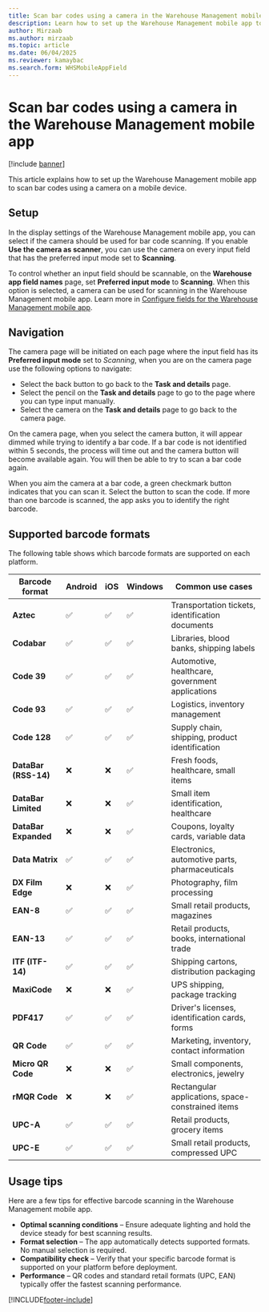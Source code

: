 ```yaml
---
title: Scan bar codes using a camera in the Warehouse Management mobile app
description: Learn how to set up the Warehouse Management mobile app to scan bar codes using a camera on a mobile device, including an outline on supported bar code formats. 
author: Mirzaab
ms.author: mirzaab
ms.topic: article
ms.date: 06/04/2025
ms.reviewer: kamaybac
ms.search.form: WHSMobileAppField
---
```


# Scan bar codes using a camera in the Warehouse Management mobile app

[!include [banner](../includes/banner.md)]

This article explains how to set up the Warehouse Management mobile app to scan bar codes using a camera on a mobile device.

## Setup

In the display settings of the Warehouse Management mobile app, you can select if the camera should be used for bar code scanning. If you enable **Use the camera as scanner**, you can use the camera on every input field that has the preferred input mode set to **Scanning**.

To control whether an input field should be scannable, on the **Warehouse app field names** page, set **Preferred input mode** to **Scanning**. When this option is selected, a camera can be used for scanning in the Warehouse Management mobile app. Learn more in [Configure fields for the Warehouse Management mobile app](configure-app-field-names-priorities-warehouse.md).

## Navigation

The camera page will be initiated on each page where the input field has its **Preferred input mode** set to *Scanning*, when you are on the camera page use the following options to navigate:

- Select the back button to go back to the **Task and details** page.
- Select the pencil on the **Task and details** page to go to the page where you can type input manually.
- Select the camera on the **Task and details** page to go back to the camera page.

On the camera page, when you select the camera button, it will appear dimmed while trying to identify a bar code. If a bar code is not identified within 5 seconds, the process will time out and the camera button will become available again. You will then be able to try to scan a bar code again.

When you aim the camera at a bar code, a green checkmark button indicates that you can scan it. Select the button to scan the code. If more than one barcode is scanned, the app asks you to identify the right barcode.

## Supported barcode formats

The following table shows which barcode formats are supported on each platform.

| Barcode format | Android | iOS | Windows | Common use cases |
|----------------|---------|-----|---------|------------------|
| **Aztec** | ✅ | ✅ | ✅ | Transportation tickets, identification documents |
| **Codabar** | ✅ | ✅ | ✅ | Libraries, blood banks, shipping labels |
| **Code 39** | ✅ | ✅ | ✅ | Automotive, healthcare, government applications |
| **Code 93** | ✅ | ✅ | ✅ | Logistics, inventory management |
| **Code 128** | ✅ | ✅ | ✅ | Supply chain, shipping, product identification |
| **DataBar (RSS-14)** | ❌ | ❌ | ✅ | Fresh foods, healthcare, small items |
| **DataBar Limited** | ❌ | ❌ | ✅ | Small item identification, healthcare |
| **DataBar Expanded** | ❌ | ❌ | ✅ | Coupons, loyalty cards, variable data |
| **Data Matrix** | ✅ | ✅ | ✅ | Electronics, automotive parts, pharmaceuticals |
| **DX Film Edge** | ❌ | ❌ | ✅ | Photography, film processing |
| **EAN-8** | ✅ | ✅ | ✅ | Small retail products, magazines |
| **EAN-13** | ✅ | ✅ | ✅ | Retail products, books, international trade |
| **ITF (ITF-14)** | ✅ | ✅ | ✅ | Shipping cartons, distribution packaging |
| **MaxiCode** | ❌ | ❌ | ✅ | UPS shipping, package tracking |
| **PDF417** | ✅ | ✅ | ✅ | Driver's licenses, identification cards, forms |
| **QR Code** | ✅ | ✅ | ✅ | Marketing, inventory, contact information |
| **Micro QR Code** | ❌ | ❌ | ✅ | Small components, electronics, jewelry |
| **rMQR Code** | ❌ | ❌ | ✅ | Rectangular applications, space-constrained items |
| **UPC-A** | ✅ | ✅ | ✅ | Retail products, grocery items |
| **UPC-E** | ✅ | ✅ | ✅ | Small retail products, compressed UPC |

## Usage tips

Here are a few tips for effective barcode scanning in the Warehouse Management mobile app.

- **Optimal scanning conditions** – Ensure adequate lighting and hold the device steady for best scanning results.
- **Format selection** – The app automatically detects supported formats. No manual selection is required.
- **Compatibility check** – Verify that your specific barcode format is supported on your platform before deployment.
- **Performance** – QR codes and standard retail formats (UPC, EAN) typically offer the fastest scanning performance.

[!INCLUDE[footer-include](../../includes/footer-banner.md)]